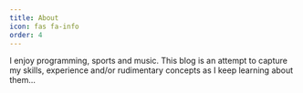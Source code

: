 ```yaml
---
title: About
icon: fas fa-info
order: 4
---
```


I enjoy programming, sports and music. This blog is an attempt to capture my skills, experience and/or rudimentary concepts as I keep learning about them…
